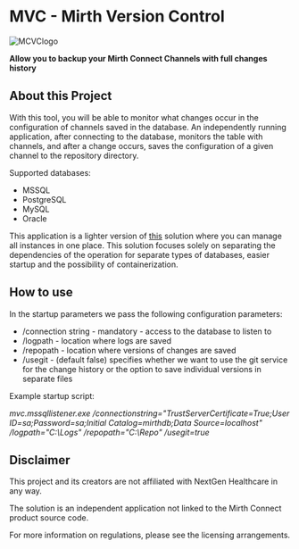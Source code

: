 <h1>MVC - Mirth Version Control</h1>

![MCVClogo](https://github.com/user-attachments/assets/7aa0d96f-4d1b-4f3f-bb56-ddb2bc5abdf1)

**Allow you to backup your Mirth Connect Channels with full changes history**

<h2>About this Project</h2>

With this tool, you will be able to monitor what changes occur in the configuration of channels saved in the database. 
An independently running application, after connecting to the database, monitors the table with channels, 
and after a change occurs, saves the configuration of a given channel to the repository directory.

Supported databases:
- MSSQL
- PostgreSQL
- MySQL
- Oracle

This application is a lighter version of [this](https://github.com/Mysttic/MirthConnectVersionControl) solution where you can manage all instances in one place. 
This solution focuses solely on separating the dependencies of the operation for separate types of databases, 
easier startup and the possibility of containerization.

<h2>How to use</h2>
In the startup parameters we pass the following configuration parameters:

- /connection string - mandatory - access to the database to listen to
- /logpath - location where logs are saved
- /repopath - location where versions of changes are saved
- /usegit - (default false) specifies whether we want to use the git service for the change history or the option to save individual versions in separate files

Example startup script:

 _mvc.mssqllistener.exe /connectionstring="TrustServerCertificate=True;User ID=sa;Password=sa;Initial Catalog=mirthdb;Data Source=localhost" /logpath="C:\Logs" /repopath="C:\Repo" /usegit=true_

 <h2>Disclaimer</h2>
This project and its creators are not affiliated with NextGen Healthcare in any way. 

The solution is an independent application not linked to the Mirth Connect product source code. 

For more information on regulations, please see the licensing arrangements.
